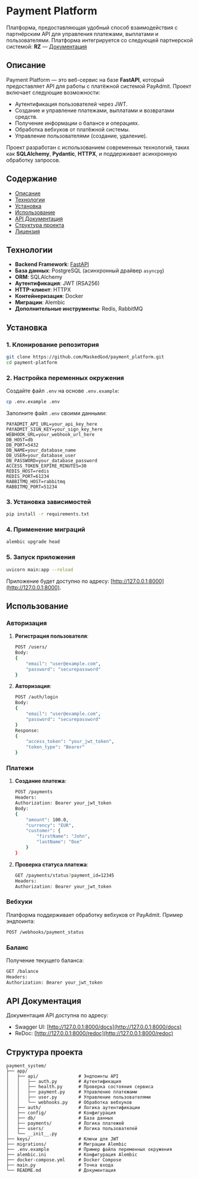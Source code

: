 # Payment Platform


Платформа, предоставляющая удобный способ взаимодействия с партнёрским API для управления платежами, выплатами и пользователями.
Платформа интегрируется со следующей партнерской системой:
**RZ** — [Документация](https://api.payadmit.com/docs/)

## Описание

Payment Platform — это веб-сервис на базе **FastAPI**, который предоставляет API для работы с платёжной системой PayAdmit. Проект включает следующие возможности:
- Аутентификация пользователей через JWT.
- Создание и управление платежами, выплатами и возвратами средств.
- Получение информации о балансе и операциях.
- Обработка вебхуков от платёжной системы.
- Управление пользователями (создание, удаление).

Проект разработан с использованием современных технологий, таких как **SQLAlchemy**, **Pydantic**, **HTTPX**, и поддерживает асинхронную обработку запросов.

## Содержание

- [Описание](#описание)
- [Технологии](#технологии)
- [Установка](#установка)
- [Использование](#использование)
- [API Документация](#api-документация)
- [Структура проекта](#структура-проекта)
- [Лицензия](#лицензия)

## Технологии

- **Backend Framework**: [FastAPI](https://fastapi.tiangolo.com/)
- **База данных**: PostgreSQL (асинхронный драйвер `asyncpg`)
- **ORM**: SQLAlchemy
- **Аутентификация**: JWT (RSA256)
- **HTTP-клиент**: HTTPX
- **Контейнеризация**: Docker
- **Миграции**: Alembic
- **Дополнительные инструменты**: Redis, RabbitMQ

## Установка

### 1. Клонирование репозитория

```bash
git clone https://github.com/MaskedGod/payment_platform.git
cd payment-platform
```

### 2. Настройка переменных окружения

Создайте файл `.env` на основе `.env.example`:

```bash
cp .env.example .env
```

Заполните файл `.env` своими данными:

```env
PAYADMIT_API_URL=your_api_key_here
PAYADMIT_SIGN_KEY=your_sign_key_here
WEBHOOK_URL=your_webhook_url_here
DB_HOST=db
DB_PORT=5432
DB_NAME=your_database_name
DB_USER=your_database_user
DB_PASSWORD=your_database_password
ACCESS_TOKEN_EXPIRE_MINUTES=30
REDIS_HOST=redis
REDIS_PORT=61234
RABBITMQ_HOST=rabbitmq
RABBITMQ_PORT=51234
```

### 3. Установка зависимостей

```bash
pip install -r requirements.txt
```

### 4. Применение миграций

```bash
alembic upgrade head
```

### 5. Запуск приложения

```bash
uvicorn main:app --reload
```

Приложение будет доступно по адресу: [http://127.0.0.1:8000](http://127.0.0.1:8000).

## Использование

### Авторизация

1. **Регистрация пользователя**:
   ```bash
   POST /users/
   Body:
   {
       "email": "user@example.com",
       "password": "securepassword"
   }
   ```

2. **Авторизация**:
   ```bash
   POST /auth/login
   Body:
   {
       "email": "user@example.com",
       "password": "securepassword"
   }
   Response:
   {
       "access_token": "your_jwt_token",
       "token_type": "Bearer"
   }
   ```

### Платежи

1. **Создание платежа**:
   ```bash
   POST /payments
   Headers:
   Authorization: Bearer your_jwt_token
   Body:
   {
       "amount": 100.0,
       "currency": "EUR",
       "customer": {
           "firstName": "John",
           "lastName": "Doe"
       }
   }
   ```

2. **Проверка статуса платежа**:
   ```bash
   GET /payments/status?payment_id=12345
   Headers:
   Authorization: Bearer your_jwt_token
   ```

### Вебхуки

Платформа поддерживает обработку вебхуков от PayAdmit. Пример эндпоинта:

```bash
POST /webhooks/payment_status
```

### Баланс

Получение текущего баланса:

```bash
GET /balance
Headers:
Authorization: Bearer your_jwt_token
```

## API Документация

Документация API доступна по адресу:
- Swagger UI: [http://127.0.0.1:8000/docs](http://127.0.0.1:8000/docs)
- ReDoc: [http://127.0.0.1:8000/redoc](http://127.0.0.1:8000/redoc)

## Структура проекта

```
payment_system/
├── app/
│   ├── api/               # Эндпоинты API
│   │   ├── auth.py        # Аутентификация
│   │   ├── health.py      # Проверка состояния сервиса
│   │   ├── payment.py     # Управление платежами
│   │   ├── user.py        # Управление пользователями
│   │   └── webhooks.py    # Обработка вебхуков
│   ├── auth/              # Логика аутентификации
│   ├── config/            # Конфигурация
│   ├── db/                # База данных
│   ├── payments/          # Логика платежей
│   ├── users/             # Логика пользователей
│   └── __init__.py
├── keys/                  # Ключи для JWT
├── migrations/            # Миграции Alembic
├── .env.example           # Пример файла переменных окружения
├── alembic.ini            # Конфигурация Alembic
├── docker-compose.yml     # Docker Compose
├── main.py                # Точка входа
└── README.md              # Документация
```
